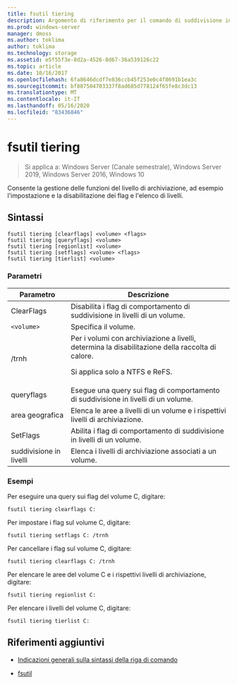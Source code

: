 ```yaml
---
title: fsutil tiering
description: Argomento di riferimento per il comando di suddivisione in livelli fsutil, che consente la gestione di funzioni del livello di archiviazione, ad esempio l'impostazione e la disabilitazione di flag ed elenco di livelli.
ms.prod: windows-server
manager: dmoss
ms.author: toklima
author: toklima
ms.technology: storage
ms.assetid: e5f55f3e-8d2a-4526-8d67-36a539126c22
ms.topic: article
ms.date: 10/16/2017
ms.openlocfilehash: 6fa8646dcdf7e836ccb45f253e0c4f8691b1ea3c
ms.sourcegitcommit: bf887504703337f8ad685d778124f65fe8c3dc13
ms.translationtype: MT
ms.contentlocale: it-IT
ms.lasthandoff: 05/16/2020
ms.locfileid: "83436846"
---
```

# <a name="fsutil-tiering"></a>fsutil tiering

> Si applica a: Windows Server (Canale semestrale), Windows Server 2019, Windows Server 2016, Windows 10

Consente la gestione delle funzioni del livello di archiviazione, ad esempio l'impostazione e la disabilitazione dei flag e l'elenco di livelli.

## <a name="syntax"></a>Sintassi

```
fsutil tiering [clearflags] <volume> <flags>
fsutil tiering [queryflags] <volume>
fsutil tiering [regionlist] <volume>
fsutil tiering [setflags] <volume> <flags>
fsutil tiering [tierlist] <volume>
```

### <a name="parameters"></a>Parametri

| Parametro | Descrizione |
| --------- | ----------- |
| ClearFlags | Disabilita i flag di comportamento di suddivisione in livelli di un volume. |
| `<volume>` | Specifica il volume. |
| /trnh | Per i volumi con archiviazione a livelli, determina la disabilitazione della raccolta di calore.<p>Si applica solo a NTFS e ReFS. |
| queryflags | Esegue una query sui flag di comportamento di suddivisione in livelli di un volume. |
| area geografica | Elenca le aree a livelli di un volume e i rispettivi livelli di archiviazione. |
| SetFlags | Abilita i flag di comportamento di suddivisione in livelli di un volume. |
| suddivisione in livelli | Elenca i livelli di archiviazione associati a un volume. |

### <a name="examples"></a>Esempi

Per eseguire una query sui flag del volume C, digitare:

```
fsutil tiering clearflags C:
```

Per impostare i flag sul volume C, digitare:

```
fsutil tiering setflags C: /trnh
```

Per cancellare i flag sul volume C, digitare:

```
fsutil tiering clearflags C: /trnh
```

Per elencare le aree del volume C e i rispettivi livelli di archiviazione, digitare:

```
fsutil tiering regionlist C:
```

Per elencare i livelli del volume C, digitare:

```
fsutil tiering tierlist C:
```

## <a name="additional-references"></a>Riferimenti aggiuntivi

- [Indicazioni generali sulla sintassi della riga di comando](command-line-syntax-key.md)

- [fsutil](fsutil.md)
